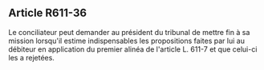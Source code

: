 Article R611-36
----
Le conciliateur peut demander au président du tribunal de mettre fin à sa
mission lorsqu'il estime indispensables les propositions faites par lui au
débiteur en application du premier alinéa de l'article L. 611-7 et que celui-ci
les a rejetées.
